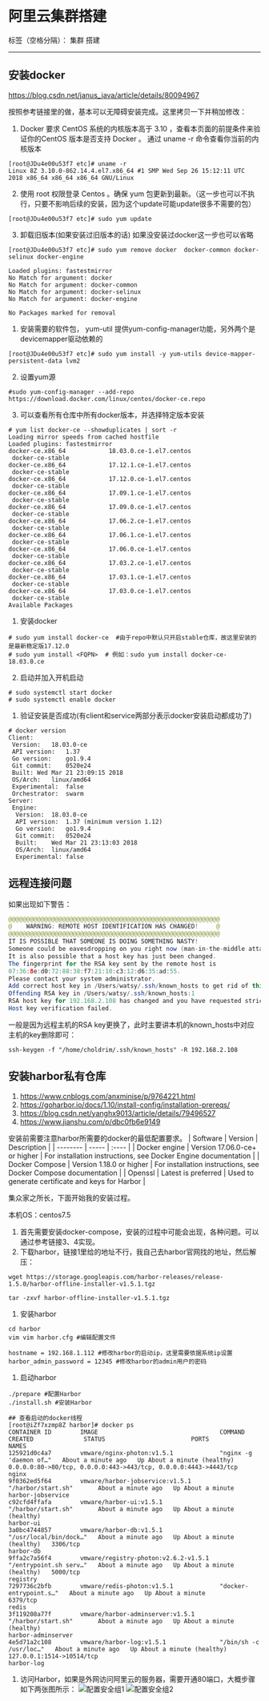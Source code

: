 ﻿# 阿里云集群搭建

标签（空格分隔）： 集群  搭建

---

安装docker
--------
https://blog.csdn.net/janus_java/article/details/80094967

按照参考链接里的做，基本可以无障碍安装完成。这里拷贝一下并稍加修改：

 1. Docker 要求 CentOS 系统的内核版本高于 3.10 ，查看本页面的前提条件来验证你的CentOS 版本是否支持 Docker
    。 通过 uname -r 命令查看你当前的内核版本
```linux
[root@JDu4e00u53f7 etc]# uname -r
Linux 8Z 3.10.0-862.14.4.el7.x86_64 #1 SMP Wed Sep 26 15:12:11 UTC 2018 x86_64 x86_64 x86_64 GNU/Linux
```
 2. 使用 root 权限登录 Centos 。确保 yum 包更新到最新。（这一步也可以不执行，只要不影响后续的安装，因为这个update可能update很多不需要的包）
```linux
[root@JDu4e00u53f7 etc]# sudo yum update
```
 3. 卸载旧版本(如果安装过旧版本的话)  如果没安装过docker这一步也可以省略
```linux
[root@JDu4e00u53f7 etc]# sudo yum remove docker  docker-common docker-selinux docker-engine

Loaded plugins: fastestmirror
No Match for argument: docker
No Match for argument: docker-common
No Match for argument: docker-selinux
No Match for argument: docker-engine

No Packages marked for removal
```
 1. 安装需要的软件包， yum-util 提供yum-config-manager功能，另外两个是devicemapper驱动依赖的
```linux
[root@JDu4e00u53f7 etc]# sudo yum install -y yum-utils device-mapper-persistent-data lvm2
```
 2. 设置yum源
```linux
#sudo yum-config-manager --add-repo https://download.docker.com/linux/centos/docker-ce.repo
```
3. 可以查看所有仓库中所有docker版本，并选择特定版本安装

```linux
# yum list docker-ce --showduplicates | sort -r
Loading mirror speeds from cached hostfile
Loaded plugins: fastestmirror
docker-ce.x86_64            18.03.0.ce-1.el7.centos             docker-ce-stable
docker-ce.x86_64            17.12.1.ce-1.el7.centos             docker-ce-stable
docker-ce.x86_64            17.12.0.ce-1.el7.centos             docker-ce-stable
docker-ce.x86_64            17.09.1.ce-1.el7.centos             docker-ce-stable
docker-ce.x86_64            17.09.0.ce-1.el7.centos             docker-ce-stable
docker-ce.x86_64            17.06.2.ce-1.el7.centos             docker-ce-stable
docker-ce.x86_64            17.06.1.ce-1.el7.centos             docker-ce-stable
docker-ce.x86_64            17.06.0.ce-1.el7.centos             docker-ce-stable
docker-ce.x86_64            17.03.2.ce-1.el7.centos             docker-ce-stable
docker-ce.x86_64            17.03.1.ce-1.el7.centos             docker-ce-stable
docker-ce.x86_64            17.03.0.ce-1.el7.centos             docker-ce-stable
Available Packages
```
 1. 安装docker
```linux
# sudo yum install docker-ce  #由于repo中默认只开启stable仓库，故这里安装的是最新稳定版17.12.0
# sudo yum install <FQPN>  # 例如：sudo yum install docker-ce-18.03.0.ce
```
 2. 启动并加入开机启动

```linux
# sudo systemctl start docker
# sudo systemctl enable docker
```
 1. 验证安装是否成功(有client和service两部分表示docker安装启动都成功了)
```linux
# docker version
Client:
 Version:	18.03.0-ce
 API version:	1.37
 Go version:	go1.9.4
 Git commit:	0520e24
 Built:	Wed Mar 21 23:09:15 2018
 OS/Arch:	linux/amd64
 Experimental:	false
 Orchestrator:	swarm
Server:
 Engine:
  Version:	18.03.0-ce
  API version:	1.37 (minimum version 1.12)
  Go version:	go1.9.4
  Git commit:	0520e24
  Built:	Wed Mar 21 23:13:03 2018
  OS/Arch:	linux/amd64
  Experimental:	false
```

远程连接问题
------
如果出现如下警告：
```java
@@@@@@@@@@@@@@@@@@@@@@@@@@@@@@@@@@@@@@@@@@@@@@@@@@@@@@@@@@@
@    WARNING: REMOTE HOST IDENTIFICATION HAS CHANGED!     @
@@@@@@@@@@@@@@@@@@@@@@@@@@@@@@@@@@@@@@@@@@@@@@@@@@@@@@@@@@@
IT IS POSSIBLE THAT SOMEONE IS DOING SOMETHING NASTY!
Someone could be eavesdropping on you right now (man-in-the-middle attack)!
It is also possible that a host key has just been changed.
The fingerprint for the RSA key sent by the remote host is
07:36:8e:d0:72:88:38:f7:21:10:c3:12:d6:35:ad:55.
Please contact your system administrator.
Add correct host key in /Users/watsy/.ssh/known_hosts to get rid of this message.
Offending RSA key in /Users/watsy/.ssh/known_hosts:1
RSA host key for 192.168.2.108 has changed and you have requested strict checking.
Host key verification failed.
```
一般是因为远程主机的RSA key更换了，此时主要讲本机的known_hosts中对应主机的key删除即可：
```linux
ssh-keygen -f "/home/choldrim/.ssh/known_hosts" -R 192.168.2.108
```

安装harbor私有仓库
------------

 1. https://www.cnblogs.com/anxminise/p/9764221.html
 2. https://goharbor.io/docs/1.10/install-config/installation-prereqs/
 3. https://blog.csdn.net/yanghx9013/article/details/79496527
 4. https://www.jianshu.com/p/dbc0fb6e9149

安装前需要注意harbor所需要的docker的最低配置要求。
| Software        | Version   |  Description  |
| --------   | -----  | :----  |
| Docker engine     | Version 17.06.0-ce+ or higher |   For installation instructions, see Docker Engine documentation     |
| Docker Compose        |   Version 1.18.0 or higher   |   For installation instructions, see Docker Compose documentation  |
| Openssl        |    Latest is preferred   |  Used to generate certificate and keys for Harbor  |

集众家之所长，下面开始我的安装过程。

本机OS：centos7.5

 1. 首先需要安装docker-compose，安装的过程中可能会出现，各种问题。可以通过参考链接3、4实现。
 2. 下载harbor，链接1里给的地址不行，我自己去harbor官网找的地址，然后解压：
```linux
wget https://storage.googleapis.com/harbor-releases/release-1.5.0/harbor-offline-installer-v1.5.1.tgz

tar -zxvf harbor-offline-installer-v1.5.1.tgz
```

 1. 安装harbor
```linux
cd harbor
vim vim harbor.cfg #编辑配置文件

hostname = 192.168.1.112 #修改harbor的启动ip，这里需要依据系统ip设置
harbor_admin_password = 12345 #修改harbor的admin用户的密码
```
 1. 启动harbor
```linux
./prepare #配置Harbor
./install.sh #安装Harbor

## 查看启动的docker线程
[root@iZf7xzmp8Z harbor]# docker ps
CONTAINER ID        IMAGE                                  COMMAND                  CREATED              STATUS                        PORTS                                                              NAMES
125921d0c4a7        vmware/nginx-photon:v1.5.1             "nginx -g 'daemon of…"   About a minute ago   Up About a minute (healthy)   0.0.0.0:80->80/tcp, 0.0.0.0:443->443/tcp, 0.0.0.0:4443->4443/tcp   nginx
9f0362ed5f64        vmware/harbor-jobservice:v1.5.1        "/harbor/start.sh"       About a minute ago   Up About a minute                                                                                harbor-jobservice
c92cfd4ffafa        vmware/harbor-ui:v1.5.1                "/harbor/start.sh"       About a minute ago   Up About a minute (healthy)                                                                      harbor-ui
3a0bc4744857        vmware/harbor-db:v1.5.1                "/usr/local/bin/dock…"   About a minute ago   Up About a minute (healthy)   3306/tcp                                                           harbor-db
9ffa2c7a56f4        vmware/registry-photon:v2.6.2-v1.5.1   "/entrypoint.sh serv…"   About a minute ago   Up About a minute (healthy)   5000/tcp                                                           registry
7297736c2bfb        vmware/redis-photon:v1.5.1             "docker-entrypoint.s…"   About a minute ago   Up About a minute             6379/tcp                                                           redis
3f119208a77f        vmware/harbor-adminserver:v1.5.1       "/harbor/start.sh"       About a minute ago   Up About a minute (healthy)                                                                      harbor-adminserver
4e5d71a2c108        vmware/harbor-log:v1.5.1               "/bin/sh -c /usr/loc…"   About a minute ago   Up About a minute (healthy)   127.0.0.1:1514->10514/tcp                                          harbor-log
```

 1. 访问Harbor，如果是外网访问阿里云的服务器，需要开通80端口，大概步骤如下两张图所示：
![配置安全组1](./image/2020/QQ截图20200317220053.png)
![配置安全组2](./image/2020/QQ截图20200317220155.png)

 
